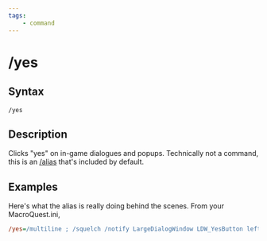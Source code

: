 ```yaml
---
tags:
    - command
---
```

# /yes

## Syntax

```eqcommand
/yes
```

## Description

Clicks "yes" on in-game dialogues and popups. Technically not a command, this is an [/alias](alias.md) that's included by default.

## Examples
Here's what the alias is really doing behind the scenes. From your MacroQuest.ini, 

```ini
/yes=/multiline ; /squelch /notify LargeDialogWindow LDW_YesButton leftmouseup ; /squelch /notify LargeDialogWindow LDW_OKButton leftmouseup ; /squelch /notify ConfirmationDialogBox CD_Yes_Button leftmouseup ; /squelch /notify ConfirmationDialogBox CD_OK_Button leftmouseup ; /squelch /notify TradeWND TRDW_Trade_Button leftmouseup ; /squelch /notify GiveWnd GVW_Give_Button leftmouseup ; /squelch /notify ProgressionSelectionWnd ProgressionTemplateSelectAcceptButton leftmouseup ; /squelch /notify TaskSelectWnd TSEL_AcceptButton leftmouseup ; /squelch /notify RaidWindow RAID_AcceptButton leftmouseup
```

